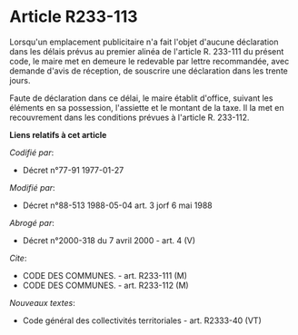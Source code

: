 # Article R233-113

Lorsqu'un emplacement publicitaire n'a fait l'objet d'aucune déclaration dans les délais prévus au premier alinéa de
l'article R. 233-111 du présent code, le maire met en demeure le redevable par lettre recommandée, avec demande d'avis de
réception, de souscrire une déclaration dans les trente jours.

Faute de déclaration dans ce délai, le maire établit d'office, suivant les éléments en sa possession, l'assiette et le
montant de la taxe. Il la met en recouvrement dans les conditions prévues à l'article R. 233-112.

**Liens relatifs à cet article**

_Codifié par_:

  - Décret n°77-91 1977-01-27

_Modifié par_:

  - Décret n°88-513 1988-05-04 art. 3 jorf 6 mai 1988

_Abrogé par_:

  - Décret n°2000-318 du 7 avril 2000 - art. 4 (V)

_Cite_:

  - CODE DES COMMUNES. - art. R233-111 (M)
  - CODE DES COMMUNES. - art. R233-112 (M)

_Nouveaux textes_:

  - Code général des collectivités territoriales - art. R2333-40 (VT)
